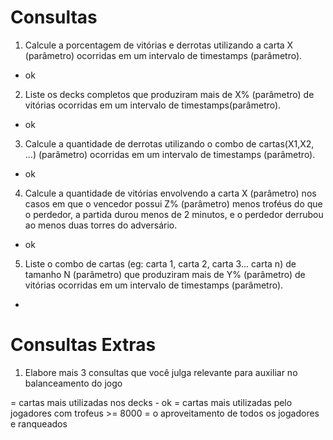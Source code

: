 # Consultas
1. Calcule a porcentagem de vitórias e derrotas utilizando a carta X (parâmetro) ocorridas em um intervalo de timestamps (parâmetro).
  - ok
2. Liste os decks completos que produziram mais de X% (parâmetro) de vitórias ocorridas em um intervalo de timestamps(parâmetro).
 - ok
3. Calcule a quantidade de derrotas utilizando o combo de cartas(X1,X2, ...) (parâmetro) ocorridas em um intervalo de timestamps (parâmetro).
 - ok 
4. Calcule a quantidade de vitórias envolvendo a carta X (parâmetro) nos casos em que o vencedor possui Z% (parâmetro) menos troféus do que o perdedor, a partida durou menos de 2 minutos, e o perdedor derrubou ao menos duas torres do adversário.
- ok 
5. Liste o combo de cartas (eg: carta 1, carta 2, carta 3... carta n) de tamanho N (parâmetro) que produziram mais de Y% (parâmetro) de vitórias ocorridas em um intervalo de timestamps (parâmetro).
 - 

# Consultas Extras
1. Elabore mais 3 consultas que você julga relevante para auxiliar no balanceamento do jogo

 = cartas mais utilizadas nos decks - ok 
 = cartas mais utilizadas pelo jogadores com trofeus >= 8000 
 = o aproveitamento de todos os jogadores e ranqueados

